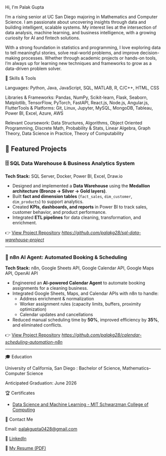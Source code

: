 Hi, I'm Palak Gupta

I’m a rising senior at UC San Diego majoring in Mathematics and Computer Science. I am passionate about uncovering insights through data and building intelligent, scalable systems. My interest lies at the intersection of data analysis, machine learning, and business intelligence, with a growing curiosity for AI and fintech solutions.

With a strong foundation in statistics and programming, I love exploring data to tell meaningful stories, solve real-world problems, and improve decision-making processes. Whether through academic projects or hands-on tools, I’m always up for learning new techniques and frameworks to grow as a data-driven problem solver.

🧠 Skills & Tools

Languages: Python, Java, JavaScript, SQL, MATLAB, R, C/C++, HTML, CSS

Libraries & Frameworks: Pandas, NumPy, Scikit-learn, Flask, Seaborn, Matplotlib, TensorFlow, PyTorch, FastAPI, React.js, Node.js, Angular.js, FlutterTools & Platforms: Git, Linux, Jupyter, MySQL, MongoDB, Tableau, Power BI, Excel, Azure, AWS

Relevant Coursework: Data Structures, Algorithms, Object Oriented Programming, Discrete Math, Probability & Stats, Linear Algebra, Graph Theory, Data Science in Practice, Theory of Computability

## 📂 Featured Projects

### 🗄️ SQL Data Warehouse & Business Analytics System
**Tech Stack:** SQL Server, Docker, Power BI, Excel, Draw.io  

- Designed and implemented a **Data Warehouse** using the **Medallion architecture (Bronze → Silver → Gold layers)**.  
- Built **fact and dimension tables** (`fact_sales`, `dim_customer`, `dim_products`) to support analytics.  
- Created **KPIs, dashboards, and reports** in Power BI to track sales, customer behavior, and product performance.  
- Integrated **ETL pipelines** for data cleaning, transformation, and enrichment.  

👉 [View Project Repository](#) *https://github.com/palakg28/sql-data-warehouse-project*

---

### 🤖 n8n AI Agent: Automated Booking & Scheduling
**Tech Stack:** n8n, Google Sheets API, Google Calendar API, Google Maps API, OpenAI API  

- Engineered an **AI-powered Calendar Agent** to automate booking assignments for a cleaning business.  
- Integrated Google Sheets, Maps, and Calendar APIs with n8n to handle:  
  - Address enrichment & normalization  
  - Worker assignment rules (capacity limits, buffers, proximity optimization)  
  - Calendar updates and cancellations  
- Reduced manual scheduling time by **50%**, improved efficiency by **35%**, and eliminated conflicts.  

👉 [View Project Repository](#) *https://github.com/palakg28/calendar-scheduling-automation-n8n*

---

🎓 Education

University of California, San Diego : Bachelor of Science, Mathematics–Computer Science

Anticipated Graduation: June 2026

🏆 Certificates

- [Data Science and Machine Learning - MIT Schwarzman College of Computing](https://drive.google.com/file/d/1RvM2h5yK1YYIJD47eOoCNzEY5XlJdd5G/view?usp=share_link)

📧 Contact Me

Email: palakgupta0428@gmail.com

🔗 [LinkedIn](https://www.linkedin.com/in/palakgupta28/)

📄 [My Resume (PDF)](https://drive.google.com/file/d/1Nrqjr3UAGPTosYmWXalzBHccRyBIE6Wp/view?usp=share_link)


